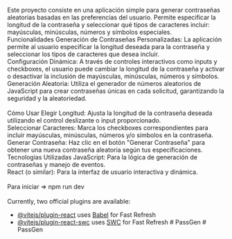 Este proyecto consiste en una aplicación simple para generar contraseñas aleatorias basadas en las preferencias del usuario. Permite especificar la longitud de la contraseña y seleccionar qué tipos de caracteres incluir: mayúsculas, minúsculas, números y símbolos especiales.
<br>
Funcionalidades
Generación de Contraseñas Personalizadas: La aplicación permite al usuario especificar la longitud deseada para la contraseña y seleccionar los tipos de caracteres que desea incluir.
<br>
Configuración Dinámica: A través de controles interactivos como inputs y checkboxes, el usuario puede cambiar la longitud de la contraseña y activar o desactivar la inclusión de mayúsculas, minúsculas, números y símbolos.
<br>
Generación Aleatoria: Utiliza el generador de números aleatorios de JavaScript para crear contraseñas únicas en cada solicitud, garantizando la seguridad y la aleatoriedad.
<br>
<br>
Cómo Usar
Elegir Longitud: Ajusta la longitud de la contraseña deseada utilizando el control deslizante o input proporcionado.
<br>
Seleccionar Caracteres: Marca los checkboxes correspondientes para incluir mayúsculas, minúsculas, números y/o símbolos en la contraseña.
<br>
Generar Contraseña: Haz clic en el botón "Generar Contraseña" para obtener una nueva contraseña aleatoria según tus especificaciones.
<br>
Tecnologías Utilizadas
JavaScript: Para la lógica de generación de contraseñas y manejo de eventos.
<br>
React (o similar): Para la interfaz de usuario interactiva y dinámica.
<br>
<br>
Para iniciar => npm run dev
<br>
<br>
Currently, two official plugins are available:<br>

- [@vitejs/plugin-react](https://github.com/vitejs/vite-plugin-react/blob/main/packages/plugin-react/README.md) uses [Babel](https://babeljs.io/) for Fast Refresh
- [@vitejs/plugin-react-swc](https://github.com/vitejs/vite-plugin-react-swc) uses [SWC](https://swc.rs/) for Fast Refresh
 #   P a s s G e n 
 
 #   P a s s G e n 
 
 
